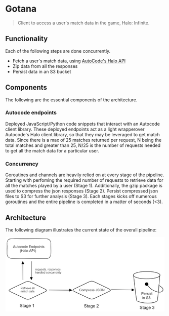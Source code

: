 # Gotana
> Client to access a user's match data in the game, Halo: Infinite.

## Functionality
Each of the following steps are done concurrently.
* Fetch a user's match data, using [AutoCode's Halo
  API](https://autocode.com/halo/)
* Zip data from all the responses
* Persist data in an S3 bucket

## Components
The following are the essential components of the architecture.

### Autocode endpoints
Deployed JavaScript/Python code snippets that interact with an Autocode client 
library. These deployed endpoints act as a light wrapperover Autocode's Halo 
client library, so that they may be leveraged to get match data. Since there is
a max of 25 matches returned per request, N being the total matches and greater
than 25, N/25 is the number of requests needed to get all the match data for a
particular user.

### Concurrency
Goroutines and channels are heavily relied on at every stage of the pipeline.
Starting with perfoming the required number of requests to retrieve data for
all the matches played by a user (Stage 1). Additionally, the gzip package is
used to compress the json responses (Stage 2). Persist compressed json files
to S3 for further analysis (Stage 3). Each stages kicks off numerous goroutines
and the entire pipeline is completed in a matter of seconds (<3).

## Architecture
The following diagram illustrates the current state of the overall pipeline:

![alt text](https://github.com/jesuzsh/gotana/blob/main/architecture.png?raw=true)
